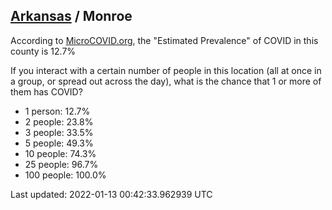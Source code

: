 
## [Arkansas](/united-states/arkansas) / Monroe

According to [MicroCOVID.org](http://microcovid.org),
the "Estimated Prevalence" of COVID in this county is 12.7%

If you interact with a certain number of people in this location
(all at once in a group, or spread out across the day), what is the chance that
1 or more of them has COVID?

- 1 person: 12.7%
- 2 people: 23.8%
- 3 people: 33.5%
- 5 people: 49.3%
- 10 people: 74.3%
- 25 people: 96.7%
- 100 people: 100.0%

Last updated: 2022-01-13 00:42:33.962939 UTC
